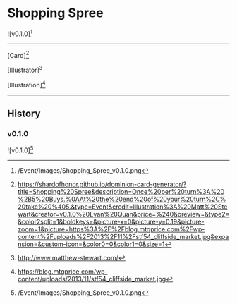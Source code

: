 # Shopping Spree

![v0.1.0][^v0.1.0]

---

[Card][^Card]

[Illustrator][^Illustrator]

[Illustration][^Illustration]

---

## History

### v0.1.0

![v0.1.0][^v0.1.0]

[^v0.1.0]: /Event/Images/Shopping_Spree_v0.1.0.png
[^Card]: https://shardofhonor.github.io/dominion-card-generator/?title=Shopping%20Spree&description=Once%20per%20turn%3A%20%2B5%20Buys.%0AAt%20the%20end%20of%20your%20turn%2C%20take%20%405.&type=Event&credit=Illustration%3A%20Matt%20Stewart&creator=v0.1.0%20Evan%20Quan&price=%240&preview=&type2=&color2split=1&boldkeys=&picture-x=0&picture-y=0.19&picture-zoom=1&picture=https%3A%2F%2Fblog.mtgprice.com%2Fwp-content%2Fuploads%2F2013%2F11%2Fstf54_cliffside_market.jpg&expansion=&custom-icon=&color0=0&color1=0&size=1
[^Illustrator]: http://www.matthew-stewart.com/
[^Illustration]: https://blog.mtgprice.com/wp-content/uploads/2013/11/stf54_cliffside_market.jpg
